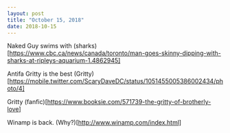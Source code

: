 ```yaml
---
layout: post
title: "October 15, 2018"
date: 2018-10-15
---
```

Naked Guy swims with (sharks)[https://www.cbc.ca/news/canada/toronto/man-goes-skinny-dipping-with-sharks-at-ripleys-aquarium-1.4862945]

Antifa Gritty is the best (Gritty)[https://mobile.twitter.com/ScaryDaveDC/status/1051455005386002434/photo/4]

Gritty (fanfic)[https://www.booksie.com/571739-the-gritty-of-brotherly-love]

Winamp is back. (Why?)[http://www.winamp.com/index.html]
